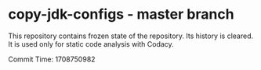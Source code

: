# copy-jdk-configs - master branch

This repository contains frozen state of the repository.
Its history is cleared. It is used only for static code
analysis with Codacy.

Commit Time: 1708750982